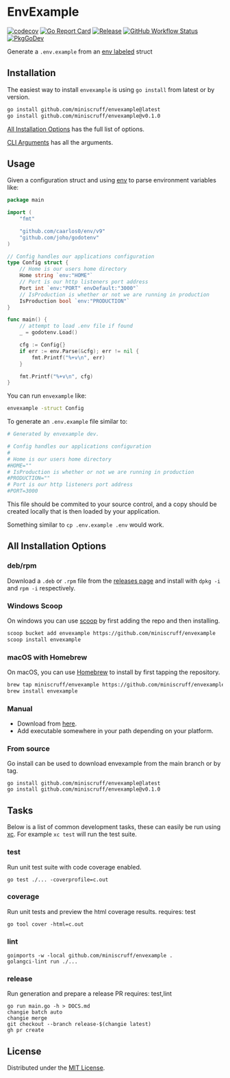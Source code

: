# EnvExample

[![codecov](https://codecov.io/gh/miniscruff/envexample/branch/main/graph/badge.svg?token=7HT2E32FMB)](https://codecov.io/gh/miniscruff/envexample)
[![Go Report Card](https://goreportcard.com/badge/github.com/miniscruff/envexample)](https://goreportcard.com/report/github.com/miniscruff/envexample)
[![Release](https://img.shields.io/github/v/release/miniscruff/envexample?sort=semver)](https://github.com/miniscruff/envexample/releases)
[![GitHub Workflow Status](https://img.shields.io/github/actions/workflow/status/miniscruff/envexample/test.yml?branch=main)](https://github.com/miniscruff/envexample/actions?query=workflow%3Atest)
[![PkgGoDev](https://pkg.go.dev/badge/github.com/miniscruff/envexample)](https://pkg.go.dev/github.com/miniscruff/envexample)

Generate a `.env.example` from an [env labeled](https://github.com/caarlos0/env) struct

## Installation
The easiest way to install `envexample` is using `go install` from latest or by version.

```sh
go install github.com/miniscruff/envexample@latest
go install github.com/miniscruff/envexample@v0.1.0
```

[All Installation Options](#all-installation-options) has the full list of options.

[CLI Arguments](./DOCS.md) has all the arguments.

## Usage
Given a configuration struct and using [env](https://github.com/caarlos0/env)
to parse environment variables like:

```go
package main

import (
	"fmt"

	"github.com/caarlos0/env/v9"
	"github.com/joho/godotenv"
)

// Config handles our applications configuration
type Config struct {
	// Home is our users home directory
	Home string `env:"HOME"`
	// Port is our http listeners port address
	Port int `env:"PORT" envDefault:"3000"`
	// IsProduction is whether or not we are running in production
	IsProduction bool `env:"PRODUCTION"`
}

func main() {
	// attempt to load .env file if found
	_ = godotenv.Load()

	cfg := Config{}
	if err := env.Parse(&cfg); err != nil {
		fmt.Printf("%+v\n", err)
    }

	fmt.Printf("%+v\n", cfg)
}
```

You can run `envexample` like:
```sh
envexample -struct Config
```

To generate an `.env.example` file similar to:
```sh
# Generated by envexample dev.

# Config handles our applications configuration
#
# Home is our users home directory
#HOME=""
# IsProduction is whether or not we are running in production
#PRODUCTION=""
# Port is our http listeners port address
#PORT=3000
```

This file should be commited to your source control, and a copy should be created
locally that is then loaded by your application.

Something similar to `cp .env.example .env` would work.

## All Installation Options

### deb/rpm
Download a `.deb` or `.rpm` file from the [releases page](https://github.com/miniscruff/envexample/releases)
and install with `dpkg -i` and `rpm -i` respectively.

### Windows Scoop
On windows you can use [scoop](https://scoop.sh/) by first adding the repo and then installing.
```sh
scoop bucket add envexample https://github.com/miniscruff/envexample
scoop install envexample
```

### macOS with Homebrew

On macOS, you can use [Homebrew](https://brew.sh/) to install by first tapping
the repository.

```sh
brew tap miniscruff/envexample https://github.com/miniscruff/envexample
brew install envexample
```

### Manual
* Download from [here](https://github.com/miniscruff/envexample/releases).
* Add executable somewhere in your path depending on your platform.

### From source
Go install can be used to download envexample from the main branch or by tag.

```
go install github.com/miniscruff/envexample@latest
go install github.com/miniscruff/envexample@v0.1.0
```

## Tasks
Below is a list of common development tasks, these can easily be run using [xc](https://xcfile.dev/).
For example `xc test` will run the test suite.

### test
Run unit test suite with code coverage enabled.
```
go test ./... -coverprofile=c.out
```

### coverage
Run unit tests and preview the html coverage results.
requires: test
```
go tool cover -html=c.out
```

### lint
```
goimports -w -local github.com/miniscruff/envexample .
golangci-lint run ./...
```

### release
Run generation and prepare a release PR
requires: test,lint
```
go run main.go -h > DOCS.md
changie batch auto
changie merge
git checkout --branch release-$(changie latest)
gh pr create
```

## License
Distributed under the [MIT License](LICENSE).

